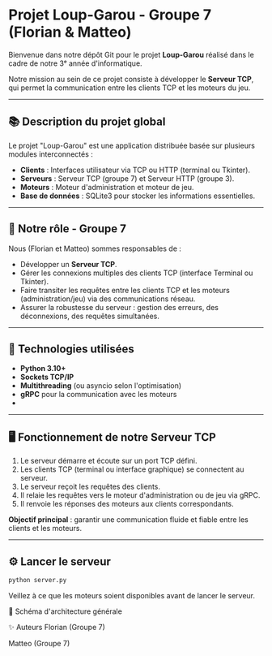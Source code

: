 # Projet Loup-Garou - Groupe 7 (Florian & Matteo)

Bienvenue dans notre dépôt Git pour le projet **Loup-Garou** réalisé dans le cadre de notre 3ᵉ année d'informatique.

Notre mission au sein de ce projet consiste à développer le **Serveur TCP**, qui permet la communication entre les clients TCP et les moteurs du jeu.

---

## 📚 Description du projet global

Le projet "Loup-Garou" est une application distribuée basée sur plusieurs modules interconnectés :  
- **Clients** : Interfaces utilisateur via TCP ou HTTP (terminal ou Tkinter).
- **Serveurs** : Serveur TCP (groupe 7) et Serveur HTTP (groupe 3).
- **Moteurs** : Moteur d'administration et moteur de jeu.
- **Base de données** : SQLite3 pour stocker les informations essentielles.

---

## 🎯 Notre rôle - Groupe 7

Nous (Florian et Matteo) sommes responsables de :
- Développer un **Serveur TCP**.
- Gérer les connexions multiples des clients TCP (interface Terminal ou Tkinter).
- Faire transiter les requêtes entre les clients TCP et les moteurs (administration/jeu) via des communications réseau.
- Assurer la robustesse du serveur : gestion des erreurs, des déconnexions, des requêtes simultanées.

---

## 🔧 Technologies utilisées

- **Python 3.10+**
- **Sockets TCP/IP**
- **Multithreading** (ou asyncio selon l'optimisation)
- **gRPC** pour la communication avec les moteurs
- 
---

## 🖥️ Fonctionnement de notre Serveur TCP

1. Le serveur démarre et écoute sur un port TCP défini.
2. Les clients TCP (terminal ou interface graphique) se connectent au serveur.
3. Le serveur reçoit les requêtes des clients.
4. Il relaie les requêtes vers le moteur d'administration ou de jeu via gRPC.
5. Il renvoie les réponses des moteurs aux clients correspondants.

**Objectif principal** : garantir une communication fluide et fiable entre les clients et les moteurs.

---

## ⚙️ Lancer le serveur

```bash
python server.py
```
Veillez à ce que les moteurs soient disponibles avant de lancer le serveur.

📜 Schéma d'architecture générale

✨ Auteurs
Florian (Groupe 7)

Matteo (Groupe 7)
